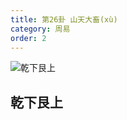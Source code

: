 ```yaml
---
title: 第26卦 山天大畜(xù)
category: 周易
order: 2
---
```


![乾下艮上](https://upload.wikimedia.org/wikipedia/commons/c/ce/Yijing-26.png)

## 乾下艮上